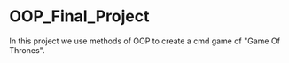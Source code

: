 # OOP_Final_Project
In this project we use methods of OOP to create a cmd game of "Game Of Thrones".

